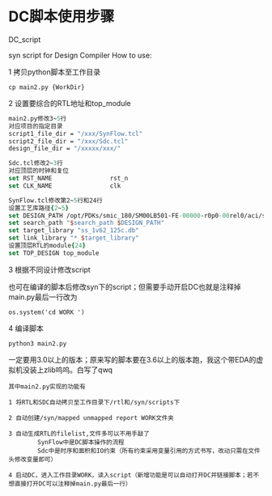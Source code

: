 # DC脚本使用步骤

DC_script

syn script for Design Compiler
How to use:

1 拷贝python脚本至工作目录

`cp main2.py {WorkDir}`

2 设置要综合的RTL地址和top_module

```tcl
main2.py修改3~5行
对应项目的指定目录
script1_file_dir = "/xxx/SynFlow.tcl"
script2_file_dir = "/xxx/Sdc.tcl"
design_file_dir = "/xxxxx/xxx/"

Sdc.tcl修改2~3行
对应顶层的时钟和复位
set RST_NAME				rst_n
set CLK_NAME				clk

SynFlow.tcl修改第2~5行和24行
设置工艺库路径{2~5}
set DESIGN_PATH /opt/PDKs/smic_180/SM00LB501-FE-00000-r0p0-00rel0/aci/sc-m/synopsys 
set search_path "$search_path $DESIGN_PATH"
set target_library "ss_1v62_125c.db"
set link_library "* $target_library"
设置顶层RTL的module{24}
set TOP_DESIGN top_module
```

3 根据不同设计修改script

​			也可在编译的脚本后修改syn下的script；但需要手动开启DC也就是注释掉main.py最后一行改为

`os.system('cd WORK ') `

4 编译脚本

`python3 main2.py `

一定要用3.0以上的版本；原来写的脚本要在3.6以上的版本跑，我这个带EDA的虚拟机没装上zlib呜呜。白写了qwq

	其中main2.py实现的功能有
	
	1 将RTL和SDC自动拷贝至工作目录下/rtl和/syn/scripts下
	
	2 自动创建/syn/mapped unmapped report WORK文件夹
	
	3 自动生成RTL的filelist,文件多可以不用手敲了
	        SynFlow中是DC脚本操作的流程
	        Sdc中是时序和面积和IO约束（所有约束采用变量引用的方式书写，改动只需在文件头修改变量即可）
	        
	4 启动DC，进入工作目录WORK，读入script（新增功能是可以自动打开DC并链接脚本；若不想直接打开DC可以注释掉main.py最后一行） 




  
